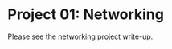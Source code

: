 Project 01: Networking
======================

Please see the [networking project] write-up.

[networking project]: https://www3.nd.edu/~pbui/teaching/cse.20189.sp16/homework09.html

